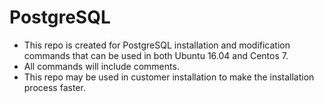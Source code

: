 # PostgreSQL

* This repo is created for PostgreSQL installation and modification commands that can be used in both Ubuntu 16.04 and Centos 7.
* All commands will include comments.
* This repo may be used in customer installation to make the installation process faster.

